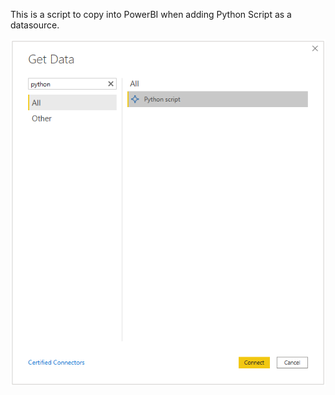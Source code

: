 This is a script to copy into PowerBI when adding Python Script as a datasource.

<img src="/img/getdata.png" alt="Get Data"/>
